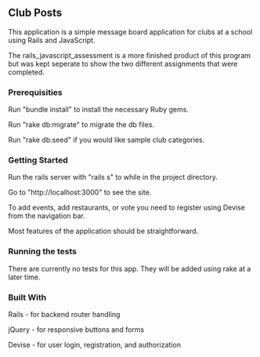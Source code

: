 ## Club Posts

This application is a simple message board application for clubs at a school using Rails and JavaScript.

The rails_javascript_assessment is a more finished product of this program but was kept seperate to show the two different assignments that were completed.

### Prerequisities

Run "bundle install" to install the necessary Ruby gems.

Run "rake db:migrate" to migrate the db files.

Run "rake db:seed" if you would like sample club categories.



### Getting Started

Run the rails server with "rails s" to while in the project directory.

Go to "http://localhost:3000" to see the site.

To add events, add restaurants, or vote you need to register using Devise from the navigation bar.

Most features of the application should be straightforward.



### Running the tests

There are currently no tests for this app. They will be added using rake at a later time.



### Built With

Rails - for backend router handling

jQuery - for responsive buttons and forms

Devise - for user login, registration, and authorization
